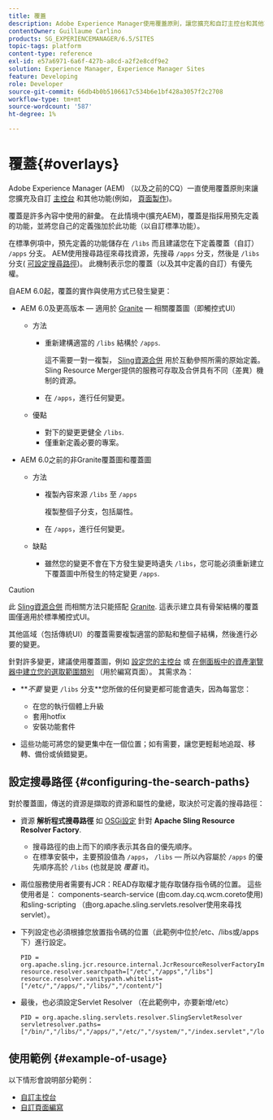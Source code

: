 ```yaml
---
title: 覆蓋
description: Adobe Experience Manager使用覆蓋原則，讓您擴充和自訂主控台和其他功能。
contentOwner: Guillaume Carlino
products: SG_EXPERIENCEMANAGER/6.5/SITES
topic-tags: platform
content-type: reference
exl-id: e57a6971-6a6f-427b-a8cd-a2f2e8cdf9e2
solution: Experience Manager, Experience Manager Sites
feature: Developing
role: Developer
source-git-commit: 66db4b0b5106617c534b6e1bf428a3057f2c2708
workflow-type: tm+mt
source-wordcount: '587'
ht-degree: 1%

---
```


# 覆蓋{#overlays}

Adobe Experience Manager (AEM) （以及之前的CQ）一直使用覆蓋原則來讓您擴充及自訂 [主控台](/help/sites-developing/customizing-consoles-touch.md) 和其他功能(例如， [頁面製作](/help/sites-developing/customizing-page-authoring-touch.md))。

覆蓋是許多內容中使用的辭彙。 在此情境中(擴充AEM)，覆蓋是指採用預先定義的功能，並將您自己的定義強加於此功能（以自訂標準功能）。

在標準例項中，預先定義的功能儲存在 `/libs` 而且建議您在下定義覆蓋（自訂） `/apps` 分支。 AEM使用搜尋路徑來尋找資源，先搜尋 `/apps` 分支，然後是 `/libs` 分支( [可設定搜尋路徑](#configuring-the-search-paths))。 此機制表示您的覆蓋（以及其中定義的自訂）有優先權。

自AEM 6.0起，覆蓋的實作與使用方式已發生變更：

* AEM 6.0及更高版本 — 適用於 [Granite](https://developer.adobe.com/experience-manager/reference-materials/6-5/granite-ui/api/jcr_root/libs/granite/ui/index.html) — 相關覆蓋圖（即觸控式UI）

   * 方法

      * 重新建構適當的 `/libs` 結構於 `/apps`.

        這不需要一對一複製， [Sling資源合併](/help/sites-developing/sling-resource-merger.md) 用於互動參照所需的原始定義。 Sling Resource Merger提供的服務可存取及合併具有不同（差異）機制的資源。

      * 在 `/apps`，進行任何變更。

   * 優點

      * 對下的變更更健全 `/libs`.
      * 僅重新定義必要的專案。

* AEM 6.0之前的非Granite覆蓋圖和覆蓋圖

   * 方法

      * 複製內容來源 `/libs` 至 `/apps`

        複製整個子分支，包括屬性。

      * 在 `/apps`，進行任何變更。

   * 缺點

      * 雖然您的變更不會在下方發生變更時遺失 `/libs`，您可能必須重新建立下覆蓋圖中所發生的特定變更 `/apps`.

>[!CAUTION]
>
>此 [Sling資源合併](/help/sites-developing/sling-resource-merger.md) 而相關方法只能搭配 [Granite](https://developer.adobe.com/experience-manager/reference-materials/6-5/granite-ui/api/jcr_root/libs/granite/ui/index.html). 這表示建立具有骨架結構的覆蓋圖僅適用於標準觸控式UI。
>
>其他區域（包括傳統UI）的覆蓋需要複製適當的節點和整個子結構，然後進行必要的變更。

針對許多變更，建議使用覆蓋圖，例如 [設定您的主控台](/help/sites-developing/customizing-consoles-touch.md#create-a-custom-console) 或 [在側面板中的資產瀏覽器中建立您的選取範圍類別](/help/sites-developing/customizing-page-authoring-touch.md#add-new-selection-category-to-asset-browser) （用於編寫頁面）。 其需求為：

* ***不要* 變更 `/libs` 分支&#x200B;**您所做的任何變更都可能會遺失，因為每當您：

   * 在您的執行個體上升級
   * 套用hotfix
   * 安裝功能套件

* 這些功能可將您的變更集中在一個位置；如有需要，讓您更輕鬆地追蹤、移轉、備份或偵錯變更。

## 設定搜尋路徑 {#configuring-the-search-paths}

對於覆蓋圖，傳送的資源是擷取的資源和屬性的彙總，取決於可定義的搜尋路徑：

* 資源 **解析程式搜尋路徑** 如 [OSGi設定](/help/sites-deploying/configuring-osgi.md) 針對 **Apache Sling Resource Resolver Factory**.

   * 搜尋路徑的由上而下的順序表示其各自的優先順序。
   * 在標準安裝中，主要預設值為 `/apps`， `/libs`  — 所以內容屬於 `/apps` 的優先順序高於 `/libs` (也就是說 *覆蓋* it)。

* 兩位服務使用者需要有JCR：READ存取權才能存取儲存指令碼的位置。 這些使用者是： components-search-service (由com.day.cq.wcm.coreto使用)和sling-scripting （由org.apache.sling.servlets.resolver使用來尋找servlet）。
* 下列設定也必須根據您放置指令碼的位置（此範例中位於/etc、/libs或/apps下）進行設定。

  ```
  PID = org.apache.sling.jcr.resource.internal.JcrResourceResolverFactoryImpl
  resource.resolver.searchpath=["/etc","/apps","/libs"]
  resource.resolver.vanitypath.whitelist=["/etc/","/apps/","/libs/","/content/"]
  ```

* 最後，也必須設定Servlet Resolver （在此範例中，亦要新增/etc）

  ```
  PID = org.apache.sling.servlets.resolver.SlingServletResolver
  servletresolver.paths=["/bin/","/libs/","/apps/","/etc/","/system/","/index.servlet","/login.servlet","/services/"]
  ```

## 使用範例 {#example-of-usage}

以下情形會說明部分範例：

* [自訂主控台](/help/sites-developing/customizing-consoles-touch.md)
* [自訂頁面編寫](/help/sites-developing/customizing-page-authoring-touch.md)
